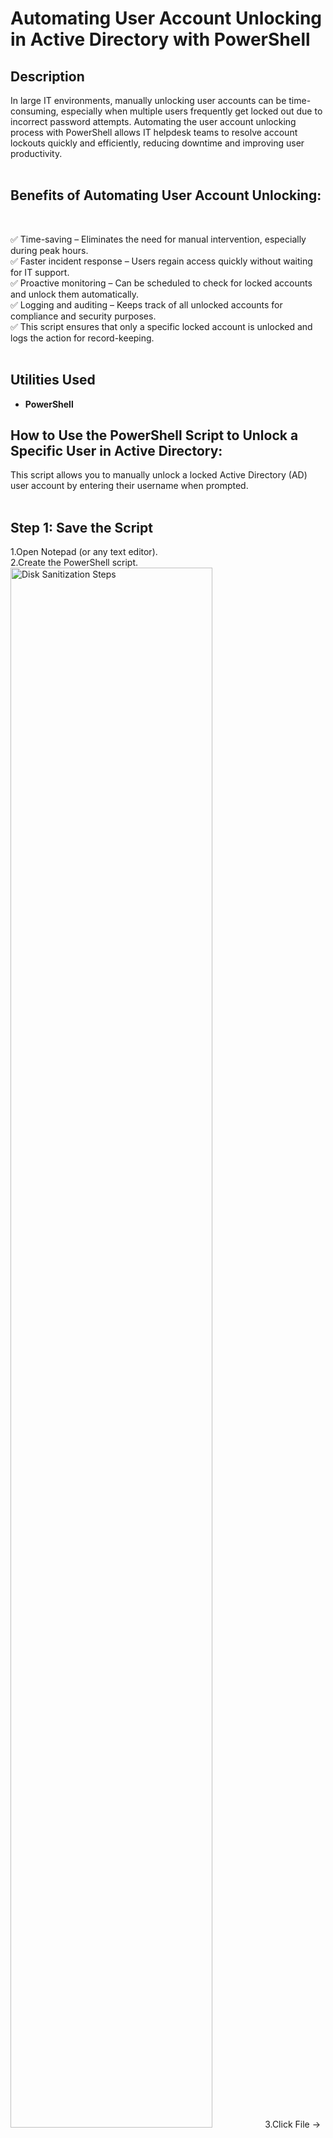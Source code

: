 <h1>Automating User Account Unlocking in Active Directory with PowerShell</h1>

 

<h2>Description</h2>
In large IT environments, manually unlocking user accounts can be time-consuming, especially when multiple users frequently get locked out due to incorrect password attempts. Automating the user account unlocking process with PowerShell allows IT helpdesk teams to resolve account lockouts quickly and efficiently, reducing downtime and improving user productivity.
<br/>
<br/>

<h2>Benefits of Automating User Account Unlocking:</h2>
<br/>

✅ Time-saving – Eliminates the need for manual intervention, especially during peak hours. <br/>
✅ Faster incident response – Users regain access quickly without waiting for IT support. <br/>
✅ Proactive monitoring – Can be scheduled to check for locked accounts and unlock them automatically. <br/>
✅ Logging and auditing – Keeps track of all unlocked accounts for compliance and security purposes. <br/>
✅ This script ensures that only a specific locked account is unlocked and logs the action for record-keeping. <br/>
<br />


<h2>Utilities Used</h2>

- <b>PowerShell</b> 

<h2>How to Use the PowerShell Script to Unlock a Specific User in Active Directory:</h2>
This script allows you to manually unlock a locked Active Directory (AD) user account by entering their username when prompted. <br/> <br/>

<h2>Step 1: Save the Script</h2>
1.Open Notepad (or any text editor).<br/>
2.Create the PowerShell script.<br/>
<img src="https://imgur.com/Kh1mMmD.png" height="80%" width="80%" alt="Disk Sanitization Steps"/>
3.Click File → Save As.<br/>
4.In the Save as type dropdown, select All Files.<br/>
5.Name the file: Unlock-SpecificUser.ps1<br/>
6.Save the script in a directory, e.g., C:\Scripts.<br/>
<img src="https://imgur.com/xwAPN8u.png" height="80%" width="80%" alt="Disk Sanitization Steps"/>

<h2>Step 2: Run the Script Manually</h2>
1.Open PowerShell as Administrator.<br/>
2.Navigate to the script location.<br/>
RUN: cd C:\Scripts<br/>
<img src="https://imgur.com/XX04bzX.png" height="80%" width="80%" alt="Disk Sanitization Steps"/>
3.Run the script.<br/>
RUN: \Unlock-SpecificUser.ps1<br/>
<img src="https://imgur.com/EanNr2A.png" height="80%" width="80%" alt="Disk Sanitization Steps"/>
4.Enter the username of the locked account when prompted.<br/>
<img src="https://imgur.com/6eOexes.png" height="80%" width="80%" alt="Disk Sanitization Steps"/>
5.The selected account will be unlocked.
<br/>
<br/>
<br/>
<br/>
<h2>Optional: Create a Shortcut for Easy Access</h2>
To simplify running the script:<br/>

1.Right-click on the desktop → New → Shortcut<br/>
2.In Location, enter: powershell.exe -ExecutionPolicy Bypass -File "C:\Scripts\Unlock-SpecificUser.ps1"<br/>
3.Click Next, name it Unlock AD User, and click Finish.<br/>
<img src="https://imgur.com/jfa57pz.png" height="80%" width="80%" alt="Disk Sanitization Steps"/><br/>
4.Right-click the shortcut → Properties → Advanced → Check Run as Administrator → OK.<br/>


<h2>Now, you can just double-click the shortcut and enter a username when needed!</h2>
<img src="https://imgur.com/zQ5sTZf.png" height="80%" width="80%" alt="Disk Sanitization Steps"/>





<!--
 ```diff
- text in red
+ text in green
! text in orange
# text in gray
@@ text in purple (and bold)@@
```
--!>
